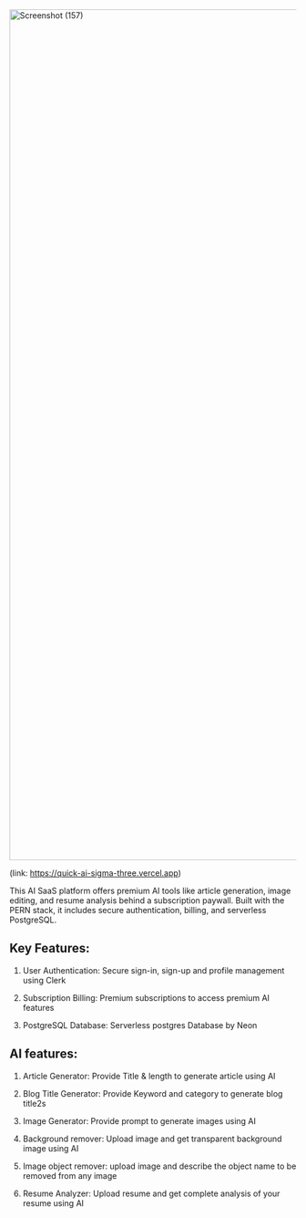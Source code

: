 <img width="2829" height="1492" alt="Screenshot (157)" src="https://github.com/user-attachments/assets/b44f60c5-2e02-4e50-9228-ba88ccaf5422" />

(link: https://quick-ai-sigma-three.vercel.app)


This AI SaaS platform offers premium AI tools like article generation, image editing, and resume analysis behind a subscription paywall. Built with the PERN stack, it includes secure authentication, billing, and serverless PostgreSQL.

## Key Features:

1) User Authentication: Secure sign-in, sign-up and profile management using Clerk

2) Subscription Billing: Premium subscriptions to access premium AI features

3) PostgreSQL Database: Serverless postgres Database by Neon

## AI features:

1) Article Generator: Provide Title & length to generate article using AI

2) Blog Title Generator: Provide Keyword and category to generate blog title2s

3) Image Generator: Provide prompt to generate images using AI

4) Background remover: Upload image and get transparent background image using AI

5) Image object remover: upload image and describe the object name to be removed from any image

6) Resume Analyzer: Upload resume and get complete analysis of your resume using AI

